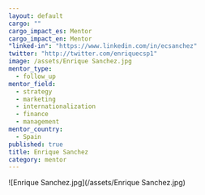 ```yaml
---
layout: default
cargo: ""
cargo_impact_es: Mentor
cargo_impact_en: Mentor
"linked-in": "https://www.linkedin.com/in/ecsanchez"
twitter: "http://twitter.com/enriquecsp1"
image: /assets/Enrique Sanchez.jpg
mentor_type: 
  - follow_up
mentor_field: 
  - strategy
  - marketing
  - internationalization
  - finance
  - management
mentor_country: 
  - Spain
published: true
title: Enrique Sanchez
category: mentor
---
```



![Enrique Sanchez.jpg](/assets/Enrique Sanchez.jpg)
